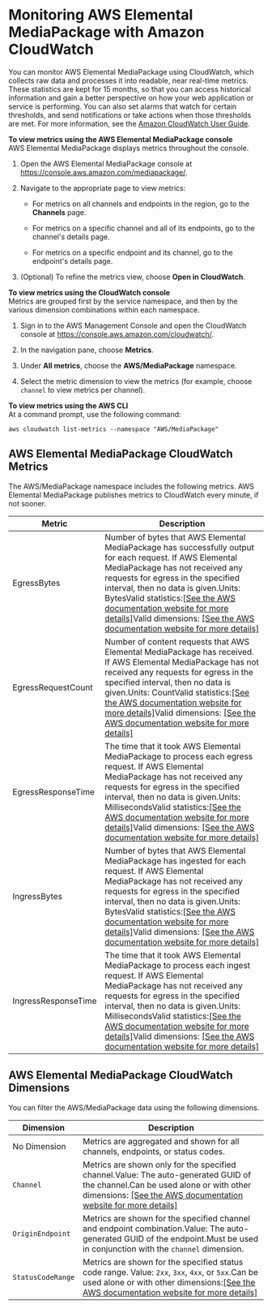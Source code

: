 # Monitoring AWS Elemental MediaPackage with Amazon CloudWatch<a name="monitoring-cloudwatch"></a>

You can monitor AWS Elemental MediaPackage using CloudWatch, which collects raw data and processes it into readable, near real\-time metrics\. These statistics are kept for 15 months, so that you can access historical information and gain a better perspective on how your web application or service is performing\. You can also set alarms that watch for certain thresholds, and send notifications or take actions when those thresholds are met\. For more information, see the [Amazon CloudWatch User Guide](http://docs.aws.amazon.com/AmazonCloudWatch/latest/monitoring/)\.

**To view metrics using the AWS Elemental MediaPackage console**  
AWS Elemental MediaPackage displays metrics throughout the console\.

1. Open the AWS Elemental MediaPackage console at [https://console\.aws\.amazon\.com/mediapackage/](https://console.aws.amazon.com/mediapackage/)\.

1. Navigate to the appropriate page to view metrics:

   + For metrics on all channels and endpoints in the region, go to the **Channels** page\.

   + For metrics on a specific channel and all of its endpoints, go to the channel's details page\.

   + For metrics on a specific endpoint and its channel, go to the endpoint's details page\.

1. \(Optional\) To refine the metrics view, choose **Open in CloudWatch**\.

**To view metrics using the CloudWatch console**  
Metrics are grouped first by the service namespace, and then by the various dimension combinations within each namespace\.

1. Sign in to the AWS Management Console and open the CloudWatch console at [https://console\.aws\.amazon\.com/cloudwatch/](https://console.aws.amazon.com/cloudwatch/)\.

1. In the navigation pane, choose **Metrics**\.

1. Under **All metrics**, choose the **AWS/MediaPackage** namespace\.

1. Select the metric dimension to view the metrics \(for example, choose `channel` to view metrics per channel\)\.

**To view metrics using the AWS CLI**  
At a command prompt, use the following command:

```
aws cloudwatch list-metrics --namespace "AWS/MediaPackage"
```

## AWS Elemental MediaPackage CloudWatch Metrics<a name="metrics"></a>

The AWS/MediaPackage namespace includes the following metrics\. AWS Elemental MediaPackage publishes metrics to CloudWatch every minute, if not sooner\.


| Metric | Description | 
| --- | --- | 
|  EgressBytes  | Number of bytes that AWS Elemental MediaPackage has successfully output for each request\. If AWS Elemental MediaPackage has not received any requests for egress in the specified interval, then no data is given\.Units: BytesValid statistics:[\[See the AWS documentation website for more details\]](http://docs.aws.amazon.com/mediapackage/latest/ug/monitoring-cloudwatch.html)Valid dimensions: [\[See the AWS documentation website for more details\]](http://docs.aws.amazon.com/mediapackage/latest/ug/monitoring-cloudwatch.html) | 
|  EgressRequestCount  | Number of content requests that AWS Elemental MediaPackage has received\. If AWS Elemental MediaPackage has not received any requests for egress in the specified interval, then no data is given\.Units: CountValid statistics:[\[See the AWS documentation website for more details\]](http://docs.aws.amazon.com/mediapackage/latest/ug/monitoring-cloudwatch.html)Valid dimensions: [\[See the AWS documentation website for more details\]](http://docs.aws.amazon.com/mediapackage/latest/ug/monitoring-cloudwatch.html) | 
|  EgressResponseTime  | The time that it took AWS Elemental MediaPackage to process each egress request\. If AWS Elemental MediaPackage has not received any requests for egress in the specified interval, then no data is given\.Units: MillisecondsValid statistics:[\[See the AWS documentation website for more details\]](http://docs.aws.amazon.com/mediapackage/latest/ug/monitoring-cloudwatch.html)Valid dimensions: [\[See the AWS documentation website for more details\]](http://docs.aws.amazon.com/mediapackage/latest/ug/monitoring-cloudwatch.html) | 
|  IngressBytes  | Number of bytes that AWS Elemental MediaPackage has ingested for each request\. If AWS Elemental MediaPackage has not received any requests for egress in the specified interval, then no data is given\.Units: BytesValid statistics:[\[See the AWS documentation website for more details\]](http://docs.aws.amazon.com/mediapackage/latest/ug/monitoring-cloudwatch.html)Valid dimensions: [\[See the AWS documentation website for more details\]](http://docs.aws.amazon.com/mediapackage/latest/ug/monitoring-cloudwatch.html) | 
|  IngressResponseTime  | The time that it took AWS Elemental MediaPackage to process each ingest request\. If AWS Elemental MediaPackage has not received any requests for egress in the specified interval, then no data is given\.Units: MillisecondsValid statistics:[\[See the AWS documentation website for more details\]](http://docs.aws.amazon.com/mediapackage/latest/ug/monitoring-cloudwatch.html)Valid dimensions: [\[See the AWS documentation website for more details\]](http://docs.aws.amazon.com/mediapackage/latest/ug/monitoring-cloudwatch.html) | 

## AWS Elemental MediaPackage CloudWatch Dimensions<a name="dimensions"></a>

You can filter the AWS/MediaPackage data using the following dimensions\.


| Dimension | Description | 
| --- | --- | 
|  No Dimension  | Metrics are aggregated and shown for all channels, endpoints, or status codes\. | 
|  `Channel`  | Metrics are shown only for the specified channel\.Value: The auto\-generated GUID of the channel\.Can be used alone or with other dimensions: [\[See the AWS documentation website for more details\]](http://docs.aws.amazon.com/mediapackage/latest/ug/monitoring-cloudwatch.html)  | 
|  `OriginEndpoint`  | Metrics are shown for the specified channel and endpoint combination\.Value: The auto\-generated GUID of the endpoint\.Must be used in conjunction with the `channel` dimension\.  | 
|  `StatusCodeRange`  | Metrics are shown for the specified status code range\. Value: `2xx`, `3xx`, `4xx`, or `5xx`\.Can be used alone or with other dimensions:[\[See the AWS documentation website for more details\]](http://docs.aws.amazon.com/mediapackage/latest/ug/monitoring-cloudwatch.html)  | 